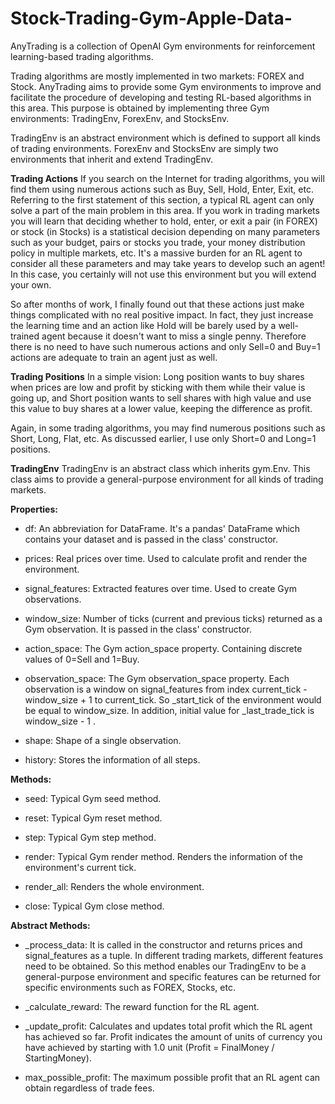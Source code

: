 # Stock-Trading-Gym-Apple-Data-
AnyTrading is a collection of OpenAI Gym environments for reinforcement learning-based trading algorithms.

Trading algorithms are mostly implemented in two markets: FOREX and Stock. AnyTrading aims to provide some Gym environments to improve and facilitate the procedure of developing and testing RL-based algorithms in this area. This purpose is obtained by implementing three Gym environments: TradingEnv, ForexEnv, and StocksEnv.

TradingEnv is an abstract environment which is defined to support all kinds of trading environments. ForexEnv and StocksEnv are simply two environments that inherit and extend TradingEnv. 

**Trading Actions**
If you search on the Internet for trading algorithms, you will find them using numerous actions such as Buy, Sell, Hold, Enter, Exit, etc. Referring to the first statement of this section, a typical RL agent can only solve a part of the main problem in this area. If you work in trading markets you will learn that deciding whether to hold, enter, or exit a pair (in FOREX) or stock (in Stocks) is a statistical decision depending on many parameters such as your budget, pairs or stocks you trade, your money distribution policy in multiple markets, etc. It's a massive burden for an RL agent to consider all these parameters and may take years to develop such an agent! In this case, you certainly will not use this environment but you will extend your own.

So after months of work, I finally found out that these actions just make things complicated with no real positive impact. In fact, they just increase the learning time and an action like Hold will be barely used by a well-trained agent because it doesn't want to miss a single penny. Therefore there is no need to have such numerous actions and only Sell=0 and Buy=1 actions are adequate to train an agent just as well.

**Trading Positions**
In a simple vision: Long position wants to buy shares when prices are low and profit by sticking with them while their value is going up, and Short position wants to sell shares with high value and use this value to buy shares at a lower value, keeping the difference as profit.

Again, in some trading algorithms, you may find numerous positions such as Short, Long, Flat, etc. As discussed earlier, I use only Short=0 and Long=1 positions.

**TradingEnv**
TradingEnv is an abstract class which inherits gym.Env. This class aims to provide a general-purpose environment for all kinds of trading markets. 

**Properties:**

- df: An abbreviation for DataFrame. It's a pandas' DataFrame which contains your dataset and is passed in the class' constructor.

- prices: Real prices over time. Used to calculate profit and render the environment.

- signal_features: Extracted features over time. Used to create Gym observations.

- window_size: Number of ticks (current and previous ticks) returned as a Gym observation. It is passed in the class' constructor.

- action_space: The Gym action_space property. Containing discrete values of 0=Sell and 1=Buy.

- observation_space: The Gym observation_space property. Each observation is a window on signal_features from index current_tick - window_size + 1 to current_tick. So _start_tick of the environment would be equal to window_size. In addition, initial value for _last_trade_tick is window_size - 1 .

- shape: Shape of a single observation.

- history: Stores the information of all steps.

**Methods:**
- seed: Typical Gym seed method.

- reset: Typical Gym reset method.

- step: Typical Gym step method.

- render: Typical Gym render method. Renders the information of the environment's current tick.

- render_all: Renders the whole environment.

- close: Typical Gym close method.

**Abstract Methods:**
- _process_data: It is called in the constructor and returns prices and signal_features as a tuple. In different trading markets, different features need to be obtained. So this method enables our TradingEnv to be a general-purpose environment and specific features can be returned for specific environments such as FOREX, Stocks, etc.

- _calculate_reward: The reward function for the RL agent.

- _update_profit: Calculates and updates total profit which the RL agent has achieved so far. Profit indicates the amount of units of currency you have achieved by starting with 1.0 unit (Profit = FinalMoney / StartingMoney).

- max_possible_profit: The maximum possible profit that an RL agent can obtain regardless of trade fees.



